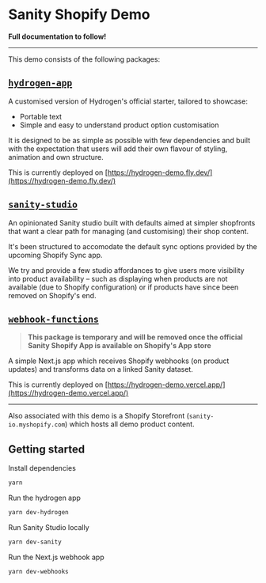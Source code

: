 # Sanity Shopify Demo

**Full documentation to follow!**

---

This demo consists of the following packages:

## [`hydrogen-app`](/packages/hydrogen-app/README.md)

A customised version of Hydrogen's official starter, tailored to showcase:

- Portable text
- Simple and easy to understand product option customisation

It is designed to be as simple as possible with few dependencies and built with the expectation that users will add their own flavour of styling, animation and own structure.

This is currently deployed on [https://hydrogen-demo.fly.dev/](https://hydrogen-demo.fly.dev/)

## [`sanity-studio`](/packages/sanity-studio/README.md)

An opinionated Sanity studio built with defaults aimed at simpler shopfronts that want a clear path for managing (and customising) their shop content.

It's been structured to accomodate the default sync options provided by the upcoming Shopify Sync app.

We try and provide a few studio affordances to give users more visibility into product availability – such as displaying when products are not available (due to Shopify configuration) or if products have since been removed on Shopify's end.

## [`webhook-functions`](/packages/webhook-functions/README.md)

> **This package is temporary and will be removed once the official Sanity Shopify App is available on Shopify's App store**

A simple Next.js app which receives Shopify webhooks (on product updates) and transforms data on a linked Sanity dataset.

This is currently deployed on [https://hydrogen-demo.vercel.app/](https://hydrogen-demo.vercel.app/)

---

Also associated with this demo is a Shopify Storefront (`sanity-io.myshopify.com`) which hosts all demo product content.

## Getting started

Install dependencies

```sh
yarn
```

Run the hydrogen app

```sh
yarn dev-hydrogen
```

Run Sanity Studio locally

```sh
yarn dev-sanity
```

Run the Next.js webhook app

```sh
yarn dev-webhooks
```
